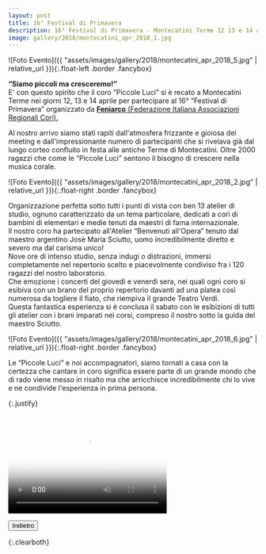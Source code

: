 ```yaml
---
layout: post
title: 16° Festival di Primavera
description: 16° Festival di Primavera - Montecatini Terme 12 13 e 14 aprile 2018.
image: gallery/2018/montecatini_apr_2018_1.jpg
---
```


![Foto Evento]({{ "assets/images/gallery/2018/montecatini_apr_2018_5.jpg" | relative_url }}){:.float-left .border .fancybox}

<p><b>“Siamo piccoli ma cresceremo!”</b>
<br>E' con questo spirito che il coro “Piccole Luci” si è recato a Montecatini Terme nei giorni 12, 13 e 14 aprile per partecipare al 16° “Festival di Primavera” organizzato da <a href="http://www.feniarco.it/" target="_blank"><b>Feniarco</b> (Federazione Italiana Associazioni Regionali Cori).</a></p>

<p>Al nostro arrivo siamo stati rapiti dall'atmosfera frizzante e gioiosa del meeting e dall'impressionante numero di partecipanti che si rivelava già dal lungo corteo confluito in festa alle antiche Terme di Montecatini. Oltre 2000 ragazzi che come le “Piccole Luci” sentono il bisogno di crescere nella musica corale.</p>

![Foto Evento]({{ "assets/images/gallery/2018/montecatini_apr_2018_2.jpg" | relative_url }}){:.float-right .border .fancybox}

<p>Organizzazione perfetta sotto tutti i punti di vista con ben 13 atelier di studio, ognuno caratterizzato da un tema particolare, dedicati a cori di bambini di elementari e medie tenuti da maestri di fama internazionale.
<br>Il nostro coro ha partecipato all'Atelier “Benvenuti all'Opera” tenuto dal maestro argentino Josè Maria Sciutto, uomo incredibilmente diretto e severo ma dal carisma unico!
<br>Nove ore di intenso studio, senza indugi o distrazioni, immersi completamente nel repertorio scelto e piacevolmente condiviso fra i 120 ragazzi del nostro laboratorio.
<br>Che emozione i concerti del giovedì e venerdì sera, nei quali ogni coro si esibiva con un brano del proprio repertorio davanti ad una platea così numerosa da togliere il fiato, che riempiva il grande Teatro Verdi.
<br>Questa fantastica esperienza si è conclusa il sabato con le esibizioni di tutti gli atelier con i brani imparati nei corsi, compreso il nostro sotto la guida del maestro Sciutto.</p>

![Foto Evento]({{ "assets/images/gallery/2018/montecatini_apr_2018_6.jpg" | relative_url }}){:.float-right .border .fancybox}

<p>Le “Piccole Luci” e noi accompagnatori, siamo tornati a casa con la certezza che cantare in coro significa essere parte di un grande mondo che di rado viene messo in risalto ma che arricchisce incredibilmente chi lo vive e ne condivide l'esperienza in prima persona.</p>{:.justify}

<p><video src="/assets/images/gallery/2018/montecatini_apr_2018.mp4" poster="/assets/images/gallery/2018/montecatini_apr_2018_3.png" width="320" height="200" controls preload>
</video></p>

<button class="button special small" onClick="window.history.back();">Indietro</button>

<div></div>{:.clearboth}